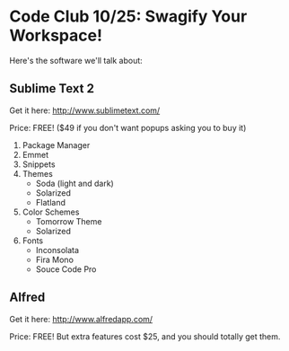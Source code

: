 Code Club 10/25: Swagify Your Workspace!
========================================

Here's the software we'll talk about:

## Sublime Text 2

Get it here: http://www.sublimetext.com/

Price: FREE! ($49 if you don't want popups asking you to buy it)

1. Package Manager
2. Emmet
3. Snippets
4. Themes
    - Soda (light and dark)
    - Solarized
    - Flatland
5. Color Schemes
    - Tomorrow Theme
    - Solarized
6. Fonts
    - Inconsolata
    - Fira Mono
    - Souce Code Pro



## Alfred

Get it here: http://www.alfredapp.com/

Price: FREE! But extra features cost $25, and you should totally get them.